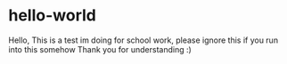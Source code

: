 # hello-world

Hello, This is a test im doing for school work, please ignore this if you run into this somehow
Thank you for understanding
:)

